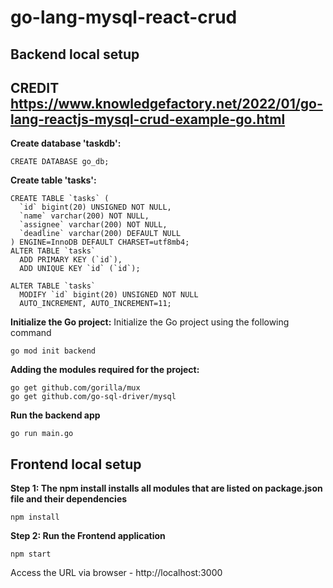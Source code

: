 # go-lang-mysql-react-crud

## Backend local setup
## CREDIT https://www.knowledgefactory.net/2022/01/go-lang-reactjs-mysql-crud-example-go.html
**Create database 'taskdb':**
```
CREATE DATABASE go_db;
```


**Create table 'tasks':**
```
CREATE TABLE `tasks` (
  `id` bigint(20) UNSIGNED NOT NULL,
  `name` varchar(200) NOT NULL,
  `assignee` varchar(200) NOT NULL,
  `deadline` varchar(200) DEFAULT NULL
) ENGINE=InnoDB DEFAULT CHARSET=utf8mb4;
ALTER TABLE `tasks`
  ADD PRIMARY KEY (`id`),
  ADD UNIQUE KEY `id` (`id`);

ALTER TABLE `tasks`
  MODIFY `id` bigint(20) UNSIGNED NOT NULL 
  AUTO_INCREMENT, AUTO_INCREMENT=11;
```


**Initialize the Go project:**
Initialize the Go project using the following command
```
go mod init backend
```


**Adding the modules required for the project:**
```
go get github.com/gorilla/mux
go get github.com/go-sql-driver/mysql
```
**Run the backend app**
```
go run main.go
```



## Frontend local setup

**Step 1: The npm install installs all modules that are listed on package.json file and their 
            dependencies**
```
npm install
```

**Step 2: Run the Frontend application**
```
npm start
```
Access the URL via browser - http://localhost:3000
